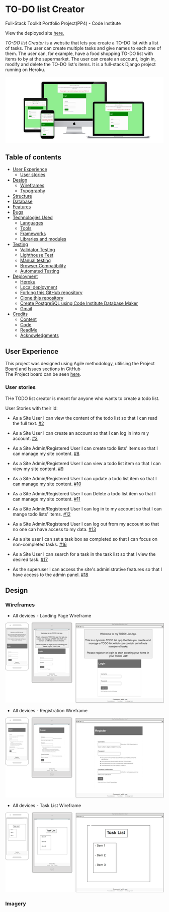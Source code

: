 # TO-DO list Creator
Full-Stack Toolkit Portfolio Project(PP4) - Code Institute

View the deployed site [here.](https://davide-todo-list-ada1093e37d7.herokuapp.com/)<br>

 *TO-DO list Creator* is a website that lets you create a TO-DO list with a list of tasks. The user can create multiple tasks and give names to each one of them. The user can, for example, have a food shopping TO-DO list with items to by at the supermarket.
 The user can create an account, login in, modify and delete the TO-DO list's items. 
 It is a full-stack Django project running on Heroku.


 ![Screenshot of the preview of application](documentation/images/all_devices_mockup.jpg)<br>

## Table of contents

- [User Experience](#user-experience)
  - [User stories](#user-stories)
- [Design](#design)
  - [Wireframes](#wireframes)
  - [Typography](#typography)
- [Structure](#structure)
- [Database](#database)
- [Features](#features)
- [Bugs](#bugs)
- [Technologies Used](#technologies-used)
  - [Languages](#languages)
  - [Tools](#tools)
  - [Frameworks](#frameworks)
  - [Libraries and modules](#libraries-and-modules)
- [Testing](#testing)
  - [Validator Testing](#validator-testing)
  - [Lighthouse Test](#lighthouse-test)
  - [Manual testing](#manual-testing)
  - [Browser Compatibility](#browser-compatibility)
  - [Automated Testing](#automated-testing)
- [Deployment](#deployment)
  - [Heroku](#heroku)
  - [Local deployment](#local-deployment)
  - [Forking this GitHub repository](#forking-this-github-repository)
  - [Clone this repository](#clone-this-repository)
  - [Create PostgreSQL using Code Institute Database Maker](#create-postgresql-using-code-institute-database-maker)
  - [Gmail](#gmail)
- [Credits](#credits)
  - [Content](#content)
  - [Code](#code)
  - [ReadMe](#readme)
  - [Acknowledgments](#acknowledgments)

## User Experience

This project was designed using Agile methodology, utilising the Project Board and Issues sections in GitHub<br>
The Project board can be seen [here](https://github.com/users/davidelan/projects/3/views/1).


### User stories

THe TODO list creator is meant for anyone who wants to create a todo list. <br>

User Stories with their id:  <br>

- As a Site User I can view the content of the todo list so that I can read the full text. [#2](https://github.com/davidelan/todo-list/issues/2)

- As a Site User I can create an account so that I can log in into m y account. [#3](https://github.com/davidelan/todo-list/issues/3)

- As a Site Admin/Registered User I can create todo lists' Items so that I can manage my site content. [#8](https://github.com/davidelan/todo-list/issues/8)

- As a Site Admin/Registered User I can view a todo list item so that I can view my site content. [#9](https://github.com/davidelan/todo-list/issues/9)

- As a Site Admin/Registered User I can update a todo list item so that I can manage my site content. [#10](https://github.com/davidelan/todo-list/issues/10)

- As a Site Admin/Registered User I can Delete a todo list item so that I can manage my site content. [#11](https://github.com/davidelan/todo-list/issues/11)

- As a Site Admin/Registered User I can log in to my account so that I can mange todo lists' items. [#12](https://github.com/davidelan/todo-list/issues/12)

- As a Site Admin/Registered User I can log out from my account so that no one can have access to my data. [#13](https://github.com/davidelan/todo-list/issues/13)

- As a site user I can set a task box as completed so that I can focus on non-completed tasks. [#16](https://github.com/davidelan/todo-list/issues/16)

- As a Site User I can search for a task in the task list so that I view the desired task. [#17](https://github.com/davidelan/todo-list/issues/17)

- As the superuser I can access the site's administrative features so that I have access to the admin panel. [#18](https://github.com/davidelan/todo-list/issues/18)


## Design

### Wireframes

- All devices - Landing Page Wireframe

![All devices Landing Page Wireframe](documentation/images/landing_page.png)

- All devices - Registration Wireframe

![All devices Registration Wireframe](documentation/images/registration.png)

- All devices - Task List Wireframe

![All devices Task List Wireframe](documentation/images/task_list.png)

### Imagery